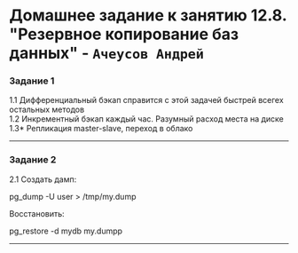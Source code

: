# Домашнее задание к занятию  12.8. "Резервное копирование баз данных" - `Ачеусов Андрей`

### Задание 1

1.1 Дифференциальный бэкап справится с этой задачей быстрей всегех остальных методов  
1.2 Инкрементный бэкап каждый час. Разумный расход места на диске  
1.3* Репликация master-slave, переход в облако  

---



### Задание 2

2.1 Создать дамп:  

pg_dump -U user > /tmp/my.dump  

Восстановить:  

pg_restore -d mydb my.dumpp  

---


